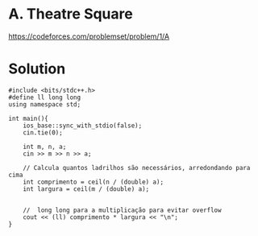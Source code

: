 # A. Theatre Square

https://codeforces.com/problemset/problem/1/A

# Solution

```
#include <bits/stdc++.h>
#define ll long long
using namespace std;

int main(){
    ios_base::sync_with_stdio(false);
    cin.tie(0);
    
    int m, n, a;
    cin >> m >> n >> a;
    
    // Calcula quantos ladrilhos são necessários, arredondando para cima
    int comprimento = ceil(n / (double) a); 
    int largura = ceil(m / (double) a);
    

    //  long long para a multiplicação para evitar overflow
    cout << (ll) comprimento * largura << "\n"; 
}
```